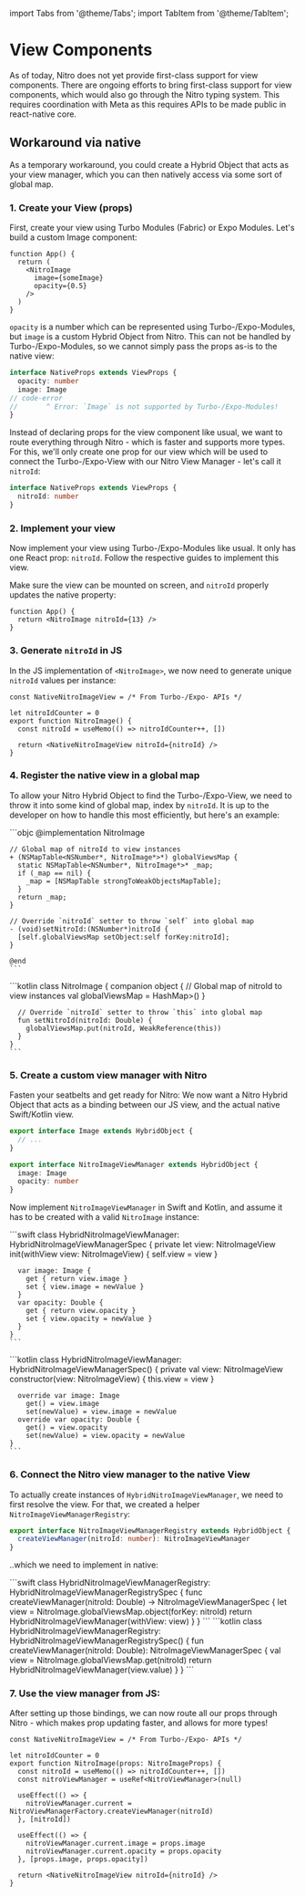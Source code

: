 ---
---

import Tabs from '@theme/Tabs';
import TabItem from '@theme/TabItem';

# View Components

As of today, Nitro does not yet provide first-class support for view components.
There are ongoing efforts to bring first-class support for view components, which would also go through the Nitro typing system.
This requires coordination with Meta as this requires APIs to be made public in react-native core.

## Workaround via native

As a temporary workaround, you could create a Hybrid Object that acts as your view manager, which you can then natively access via some sort of global map.

### 1. Create your View (props)

First, create your view using Turbo Modules (Fabric) or Expo Modules. Let's build a custom Image component:

```tsx title="App.tsx"
function App() {
  return (
    <NitroImage
      image={someImage}
      opacity={0.5}
    />
  )
}
```

`opacity` is a number which can be represented using Turbo-/Expo-Modules, but `image` is a custom Hybrid Object from Nitro.
This can not be handled by Turbo-/Expo-Modules, so we cannot simply pass the props as-is to the native view:

```ts
interface NativeProps extends ViewProps {
  opacity: number
  image: Image
// code-error
//       ^ Error: `Image` is not supported by Turbo-/Expo-Modules!
}
```

Instead of declaring props for the view component like usual, we want to route everything through Nitro - which is faster and supports more types.
For this, we'll only create one prop for our view which will be used to connect the Turbo-/Expo-View with our Nitro View Manager - let's call it `nitroId`:

```ts
interface NativeProps extends ViewProps {
  nitroId: number
}
```

### 2. Implement your view

Now implement your view using Turbo-/Expo-Modules like usual. It only has one React prop: `nitroId`.
Follow the respective guides to implement this view.

Make sure the view can be mounted on screen, and `nitroId` properly updates the native property:

```tsx
function App() {
  return <NitroImage nitroId={13} />
}
```

### 3. Generate `nitroId` in JS

In the JS implementation of `<NitroImage>`, we now need to generate unique `nitroId` values per instance:

```tsx title="NitroImage.tsx
const NativeNitroImageView = /* From Turbo-/Expo- APIs */

let nitroIdCounter = 0
export function NitroImage() {
  const nitroId = useMemo(() => nitroIdCounter++, [])

  return <NativeNitroImageView nitroId={nitroId} />
}
```

### 4. Register the native view in a global map

To allow your Nitro Hybrid Object to find the Turbo-/Expo-View, we need to throw it into some kind of global map, index by `nitroId`.
It is up to the developer on how to handle this most efficiently, but here's an example:

<Tabs groupId="native-platform-language">
  <TabItem value="objc" label="Objective-C" default>
    ```objc
    @implementation NitroImage

    // Global map of nitroId to view instances
    + (NSMapTable<NSNumber*, NitroImage*>*) globalViewsMap {
      static NSMapTable<NSNumber*, NitroImage*>* _map;
      if (_map == nil) {
        _map = [NSMapTable strongToWeakObjectsMapTable];
      }
      return _map;
    }

    // Override `nitroId` setter to throw `self` into global map
    - (void)setNitroId:(NSNumber*)nitroId {
      [self.globalViewsMap setObject:self forKey:nitroId];
    }

    @end
    ```
  </TabItem>
  <TabItem value="kotlin" label="Kotlin">
    ```kotlin
    class NitroImage {
      companion object {
        // Global map of nitroId to view instances
        val globalViewsMap = HashMap<Double, WeakReference<NitroImage>>()
      }

      // Override `nitroId` setter to throw `this` into global map
      fun setNitroId(nitroId: Double) {
        globalViewsMap.put(nitroId, WeakReference(this))
      }
    }
    ```
  </TabItem>
</Tabs>


### 5. Create a custom view manager with Nitro

Fasten your seatbelts and get ready for Nitro: We now want a Nitro Hybrid Object that acts as a binding between our JS view, and the actual native Swift/Kotlin view.

```ts title="NitroImageViewManager.nitro.ts"
export interface Image extends HybridObject {
  // ...
}

export interface NitroImageViewManager extends HybridObject {
  image: Image
  opacity: number
}
```

Now implement `NitroImageViewManager` in Swift and Kotlin, and assume it has to be created with a valid `NitroImage` instance:

<Tabs>
  <TabItem value="swift" label="Swift" default>
    ```swift
    class HybridNitroImageViewManager: HybridNitroImageViewManagerSpec {
      private let view: NitroImageView
      init(withView view: NitroImageView) {
        self.view = view
      }

      var image: Image {
        get { return view.image }
        set { view.image = newValue }
      }
      var opacity: Double {
        get { return view.opacity }
        set { view.opacity = newValue }
      }
    }
    ```
  </TabItem>
  <TabItem value="kotlin" label="Kotlin">
    ```kotlin
    class HybridNitroImageViewManager: HybridNitroImageViewManagerSpec() {
      private val view: NitroImageView
      constructor(view: NitroImageView) {
        this.view = view
      }

      override var image: Image
        get() = view.image
        set(newValue) = view.image = newValue
      override var opacity: Double {
        get() = view.opacity
        set(newValue) = view.opacity = newValue
    }
    ```
  </TabItem>
</Tabs>


### 6. Connect the Nitro view manager to the native View

To actually create instances of `HybridNitroImageViewManager`, we need to first resolve the view. For that, we created a helper `NitroImageViewManagerRegistry`:

```ts
export interface NitroImageViewManagerRegistry extends HybridObject {
  createViewManager(nitroId: number): NitroImageViewManager
}
```

..which we need to implement in native:

<Tabs>
  <TabItem value="swift" label="Swift" default>
    ```swift
    class HybridNitroImageViewManagerRegistry: HybridNitroImageViewManagerRegistrySpec {
      func createViewManager(nitroId: Double) -> NitroImageViewManagerSpec {
        let view = NitroImage.globalViewsMap.object(forKey: nitroId)
        return HybridNitroImageViewManager(withView: view)
      }
    }
    ```
  </TabItem>
  <TabItem value="kotlin" label="Kotlin">
    ```kotlin
    class HybridNitroImageViewManagerRegistry: HybridNitroImageViewManagerRegistrySpec() {
      fun createViewManager(nitroId: Double): NitroImageViewManagerSpec {
        val view = NitroImage.globalViewsMap.get(nitroId)
        return HybridNitroImageViewManager(view.value)
      }
    }
    ```
  </TabItem>
</Tabs>

### 7. Use the view manager from JS:

After setting up those bindings, we can now route all our props through Nitro - which makes prop updating faster, and allows for more types!

```tsx title="NitroImage.tsx
const NativeNitroImageView = /* From Turbo-/Expo- APIs */

let nitroIdCounter = 0
export function NitroImage(props: NitroImageProps) {
  const nitroId = useMemo(() => nitroIdCounter++, [])
  const nitroViewManager = useRef<NitroViewManager>(null)

  useEffect(() => {
    nitroViewManager.current = NitroViewManagerFactory.createViewManager(nitroId)
  }, [nitroId])

  useEffect(() => {
    nitroViewManager.current.image = props.image
    nitroViewManager.current.opacity = props.opacity
  }, [props.image, props.opacity])

  return <NativeNitroImageView nitroId={nitroId} />
}
```
